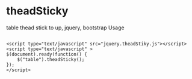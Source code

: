 theadSticky
===========

table thead stick to up, jquery, bootstrap
<a><span class="octicon octicon-link"></span>Usage</a>

<pre><code>
&lt;script type="text/javascript" src="jquery.theadStiky.js"&gt;&lt;/script&gt;
&lt;script type="text/javascript" &gt;
$(document).ready(function() {
	$("table").theadSticky();
});
&lt;/script&gt;
</code></pre>
